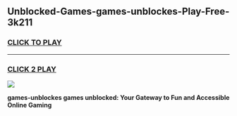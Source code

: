 
## Unblocked-Games-games-unblockes-Play-Free-3k211
<h3>
<a href="https://premium76.site?title=games-unblockes&ref=23A">CLICK TO PLAY</a></h3>
<hr>

<h3>
<a href="https://premium76.site?title=games-unblockes&ref=23A">CLICK 2 PLAY</a>
  
</h3>

<a href="https://premium76.site?title=games-unblockes&ref=23A"><img src="https://clearcache.store/games.png"></a>


**games-unblockes games unblocked: Your Gateway to Fun and Accessible Online Gaming**
